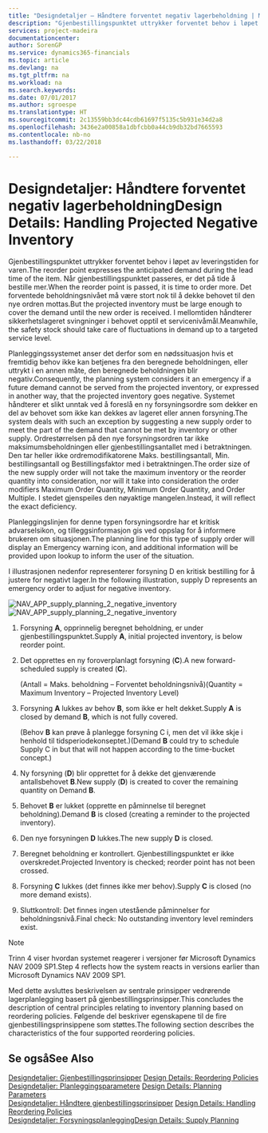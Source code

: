 ```yaml
---
title: "Designdetaljer – Håndtere forventet negativ lagerbeholdning | Microsoft-dokumentasjon"
description: "Gjenbestillingspunktet uttrykker forventet behov i løpet av leveringstiden for varen. Når gjenbestillingspunktet passeres, er det på tide å bestille mer. Det forventede beholdningsnivået må være stort nok til å dekke behovet til den nye ordren mottas. I mellomtiden håndterer sikkerhetslageret svingninger i behovet opptil et servicenivåmål."
services: project-madeira
documentationcenter: 
author: SorenGP
ms.service: dynamics365-financials
ms.topic: article
ms.devlang: na
ms.tgt_pltfrm: na
ms.workload: na
ms.search.keywords: 
ms.date: 07/01/2017
ms.author: sgroespe
ms.translationtype: HT
ms.sourcegitcommit: 2c13559bb3dc44cdb61697f5135c5b931e34d2a8
ms.openlocfilehash: 3436e2a00858a1dbfcbb0a44cb9db32bd7665593
ms.contentlocale: nb-no
ms.lasthandoff: 03/22/2018

---
```

# <a name="design-details-handling-projected-negative-inventory"></a><span data-ttu-id="ff799-106">Designdetaljer: Håndtere forventet negativ lagerbeholdning</span><span class="sxs-lookup"><span data-stu-id="ff799-106">Design Details: Handling Projected Negative Inventory</span></span>
<span data-ttu-id="ff799-107">Gjenbestillingspunktet uttrykker forventet behov i løpet av leveringstiden for varen.</span><span class="sxs-lookup"><span data-stu-id="ff799-107">The reorder point expresses the anticipated demand during the lead time of the item.</span></span> <span data-ttu-id="ff799-108">Når gjenbestillingspunktet passeres, er det på tide å bestille mer.</span><span class="sxs-lookup"><span data-stu-id="ff799-108">When the reorder point is passed, it is time to order more.</span></span> <span data-ttu-id="ff799-109">Det forventede beholdningsnivået må være stort nok til å dekke behovet til den nye ordren mottas.</span><span class="sxs-lookup"><span data-stu-id="ff799-109">But the projected inventory must be large enough to cover the demand until the new order is received.</span></span> <span data-ttu-id="ff799-110">I mellomtiden håndterer sikkerhetslageret svingninger i behovet opptil et servicenivåmål.</span><span class="sxs-lookup"><span data-stu-id="ff799-110">Meanwhile, the safety stock should take care of fluctuations in demand up to a targeted service level.</span></span>  

 <span data-ttu-id="ff799-111">Planleggingssystemet anser det derfor som en nødssituasjon hvis et fremtidig behov ikke kan betjenes fra den beregnede beholdningen, eller uttrykt i en annen måte, den beregnede beholdningen blir negativ.</span><span class="sxs-lookup"><span data-stu-id="ff799-111">Consequently, the planning system considers it an emergency if a future demand cannot be served from the projected inventory, or expressed in another way, that the projected inventory goes negative.</span></span> <span data-ttu-id="ff799-112">Systemet håndterer et slikt unntak ved å foreslå en ny forsyningsordre som dekker en del av behovet som ikke kan dekkes av lageret eller annen forsyning.</span><span class="sxs-lookup"><span data-stu-id="ff799-112">The system deals with such an exception by suggesting a new supply order to meet the part of the demand that cannot be met by inventory or other supply.</span></span> <span data-ttu-id="ff799-113">Ordrestørrelsen på den nye forsyningsordren tar ikke maksimumsbeholdningen eller gjenbestillingsantallet med i betraktningen. Den tar heller ikke ordremodifikatorene Maks. bestillingsantall, Min. bestillingsantall og Bestillingsfaktor med i betraktningen.</span><span class="sxs-lookup"><span data-stu-id="ff799-113">The order size of the new supply order will not take the maximum inventory or the reorder quantity into consideration, nor will it take into consideration the order modifiers Maximum Order Quantity, Minimum Order Quantity, and Order Multiple.</span></span> <span data-ttu-id="ff799-114">I stedet gjenspeiles den nøyaktige mangelen.</span><span class="sxs-lookup"><span data-stu-id="ff799-114">Instead, it will reflect the exact deficiency.</span></span>  

 <span data-ttu-id="ff799-115">Planleggingslinjen for denne typen forsyningsordre har et kritisk advarselsikon, og tilleggsinformasjon gis ved oppslag for å informere brukeren om situasjonen.</span><span class="sxs-lookup"><span data-stu-id="ff799-115">The planning line for this type of supply order will display an Emergency warning icon, and additional information will be provided upon lookup to inform the user of the situation.</span></span>  

 <span data-ttu-id="ff799-116">I illustrasjonen nedenfor representerer forsyning D en kritisk bestilling for å justere for negativt lager.</span><span class="sxs-lookup"><span data-stu-id="ff799-116">In the following illustration, supply D represents an emergency order to adjust for negative inventory.</span></span>  

 <span data-ttu-id="ff799-117">![](media/nav_app_supply_planning_2_negative_inventory.png "NAV_APP_supply_planning_2_negative_inventory")</span><span class="sxs-lookup"><span data-stu-id="ff799-117">![](media/nav_app_supply_planning_2_negative_inventory.png "NAV_APP_supply_planning_2_negative_inventory")</span></span>  

1.  <span data-ttu-id="ff799-118">Forsyning **A**, opprinnelig beregnet beholdning, er under gjenbestillingspunktet.</span><span class="sxs-lookup"><span data-stu-id="ff799-118">Supply **A**, initial projected inventory, is below reorder point.</span></span>  

2.  <span data-ttu-id="ff799-119">Det opprettes en ny foroverplanlagt forsyning (**C**).</span><span class="sxs-lookup"><span data-stu-id="ff799-119">A new forward-scheduled supply is created (**C**).</span></span>  

     <span data-ttu-id="ff799-120">(Antall = Maks. beholdning – Forventet beholdningsnivå)</span><span class="sxs-lookup"><span data-stu-id="ff799-120">(Quantity = Maximum Inventory – Projected Inventory Level)</span></span>  

3.  <span data-ttu-id="ff799-121">Forsyning **A** lukkes av behov **B**, som ikke er helt dekket.</span><span class="sxs-lookup"><span data-stu-id="ff799-121">Supply **A** is closed by demand **B**, which is not fully covered.</span></span>  

     <span data-ttu-id="ff799-122">(Behov **B** kan prøve å planlegge forsyning C i, men det vil ikke skje i henhold til tidsperiodekonseptet.)</span><span class="sxs-lookup"><span data-stu-id="ff799-122">(Demand **B** could try to schedule Supply C in but that will not happen according to the time-bucket concept.)</span></span>  

4.  <span data-ttu-id="ff799-123">Ny forsyning (**D**) blir opprettet for å dekke det gjenværende antallsbehovet **B**.</span><span class="sxs-lookup"><span data-stu-id="ff799-123">New supply (**D**) is created to cover the remaining quantity on Demand **B**.</span></span>  

5.  <span data-ttu-id="ff799-124">Behovet **B** er lukket (opprette en påminnelse til beregnet beholdning).</span><span class="sxs-lookup"><span data-stu-id="ff799-124">Demand **B** is closed (creating a reminder to the projected inventory).</span></span>  

6.  <span data-ttu-id="ff799-125">Den nye forsyningen **D** lukkes.</span><span class="sxs-lookup"><span data-stu-id="ff799-125">The new supply **D** is closed.</span></span>  

7.  <span data-ttu-id="ff799-126">Beregnet beholdning er kontrollert. Gjenbestillingspunktet er ikke overskredet.</span><span class="sxs-lookup"><span data-stu-id="ff799-126">Projected Inventory is checked; reorder point has not been crossed.</span></span>  

8.  <span data-ttu-id="ff799-127">Forsyning **C** lukkes (det finnes ikke mer behov).</span><span class="sxs-lookup"><span data-stu-id="ff799-127">Supply **C** is closed (no more demand exists).</span></span>  

9. <span data-ttu-id="ff799-128">Sluttkontroll: Det finnes ingen utestående påminnelser for beholdningsnivå.</span><span class="sxs-lookup"><span data-stu-id="ff799-128">Final check: No outstanding inventory level reminders exist.</span></span>  

> [!NOTE]  
>  <span data-ttu-id="ff799-129">Trinn 4 viser hvordan systemet reagerer i versjoner før Microsoft Dynamics NAV 2009 SP1.</span><span class="sxs-lookup"><span data-stu-id="ff799-129">Step 4 reflects how the system reacts in versions earlier than Microsoft Dynamics NAV 2009 SP1.</span></span>  

 <span data-ttu-id="ff799-130">Med dette avsluttes beskrivelsen av sentrale prinsipper vedrørende lagerplanlegging basert på gjenbestillingsprinsipper.</span><span class="sxs-lookup"><span data-stu-id="ff799-130">This concludes the description of central principles relating to inventory planning based on reordering policies.</span></span> <span data-ttu-id="ff799-131">Følgende del beskriver egenskapene til de fire gjenbestillingsprinsippene som støttes.</span><span class="sxs-lookup"><span data-stu-id="ff799-131">The following section describes the characteristics of the four supported reordering policies.</span></span>  

## <a name="see-also"></a><span data-ttu-id="ff799-132">Se også</span><span class="sxs-lookup"><span data-stu-id="ff799-132">See Also</span></span>  
 <span data-ttu-id="ff799-133">[Designdetaljer: Gjenbestillingsprinsipper](design-details-reordering-policies.md) </span><span class="sxs-lookup"><span data-stu-id="ff799-133">[Design Details: Reordering Policies](design-details-reordering-policies.md) </span></span>  
 <span data-ttu-id="ff799-134">[Designdetaljer: Planleggingsparametere](design-details-planning-parameters.md) </span><span class="sxs-lookup"><span data-stu-id="ff799-134">[Design Details: Planning Parameters](design-details-planning-parameters.md) </span></span>  
 <span data-ttu-id="ff799-135">[Designdetaljer: Håndtere gjenbestillingsprinsipper](design-details-handling-reordering-policies.md) </span><span class="sxs-lookup"><span data-stu-id="ff799-135">[Design Details: Handling Reordering Policies](design-details-handling-reordering-policies.md) </span></span>  
 [<span data-ttu-id="ff799-136">Designdetaljer: Forsyningsplanlegging</span><span class="sxs-lookup"><span data-stu-id="ff799-136">Design Details: Supply Planning</span></span>](design-details-supply-planning.md)

